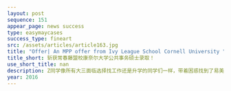 ```yaml
---
layout: post
sequence: 151
appear_page: news success
type: easymaycases
success_type: fineart
src: /assets/articles/article163.jpg
title: "Offer| An MPP offer from Ivy League School Cornell University "
title_short: 斩获常春藤盟校康奈尔大学公共事务硕士录取！
use_short_title: nan
description: Z同学像所有大三面临选择找工作还是升学的同学们一样，带着困惑找到了易美教育并决定和易美一起携手走进紧张的申请季。为她的申请季“出谋划策”的还有前斯坦福大学国际生办公室副主任布莱特女士。在第一次通话中，在了解了Z同学想毕业后进入联合国等国际组织工作的想法后，布莱特女士为Z同学详细地分析了她在大学期间所修课程以及她的强项科目，并全面介绍MPA项目的前景和就业方向，为她推荐了MPA项目作为她的申请目标之一。
year: 2016
---
```



